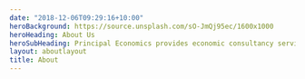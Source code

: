 ```yaml
---
date: "2018-12-06T09:29:16+10:00"
heroBackground: https://source.unsplash.com/sO-JmQj95ec/1600x1000
heroHeading: About Us
heroSubHeading: Principal Economics provides economic consultancy services to a wide range of public and private clients. 
layout: aboutlayout
title: About
---
```

